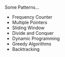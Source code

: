Some Patterns...

-   Frequency Counter
-   Multiple Pointers
-   Sliding Window
-   Divide and Conquer
-   Dynamic Programming
-   Greedy Algorithms
-   Backtracking
